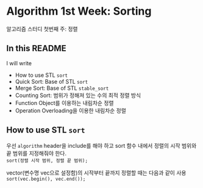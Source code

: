 # Algorithm 1st Week: Sorting
알고리즘 스터디 첫번째 주: 정렬

## In this README
I will write
  + How to use STL  ```sort```
  + Quick Sort: Base of STL ```sort```
  + Merge Sort: Base of STL ```stable_sort```
  + Counting Sort: 범위가 정해져 있는 수의 최적 정렬 방식
  + Function Object를 이용하는 내림차순 정렬
  + Operation Overloading을 이용한 내림차순 정렬

## How to use STL ```sort```
우선 ```algorithm``` header을 include를 해야 하고 sort 함수 내에서 정렬의 시작 범위와 끝 범위를 지정해줘야 한다.   
```sort(정렬 시작 범위, 정렬 끝 범위);```

vector(변수명 vec으로 설정함)의 시작부터 끝까지 정렬할 때는 다음과 같이 사용   
```sort(vec.begin(), vec.end());```

